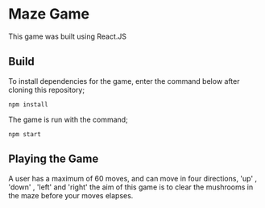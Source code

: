 # Maze Game
This game was built using React.JS

## **Build**
To install dependencies for the game, enter the command below after cloning this repository;
```
npm install
```
The game is run with the command;
```
npm start
```
## **Playing the Game**
A user has a maximum of 60 moves, and can move in four directions, 'up' , 'down' , 'left' and 'right' the aim of this game is to clear the mushrooms in the maze before your moves elapses.

